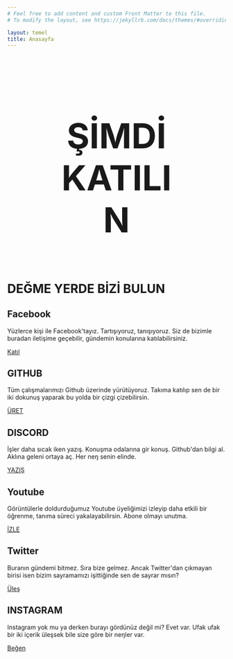 ```yaml
---
# Feel free to add content and custom Front Matter to this file.
# To modify the layout, see https://jekyllrb.com/docs/themes/#overriding-theme-defaults

layout: temel
title: Anasayfa
---
```


<h1 style="padding:40px 20%; font-size:60pt; text-align:center; font-weight:bold;">ŞİMDİ KATILIN</h1>


<div class="cards">
   <h1>DEĞME YERDE BİZİ BULUN</h1>
   <div data-gnl="2-2 o" data-ort="4-4" class="services">
        <div class="content content-1">
          <div class="fab fa-facebook"></div>
          <h2>Facebook</h2>
          <p>
          Yüzlerce kişi ile Facebook'tayız. Tartışıyoruz, tanışıyoruz. Siz de bizimle buradan iletişime geçebilir, gündemin konularına katılabilirsiniz.
          </p>
          <a href="https://www.facebook.com/groups/turkceyazilimkonati">Katıl</a>
        </div>
        <div class="content content-2">
          <div class="fab fa-github"></div>
          <h2>GITHUB</h2>
          <p>
          Tüm çalışmalarımızı Github üzerinde yürütüyoruz. Takıma katılıp sen de bir iki dokunuş yaparak bu yolda bir çizgi çizebilirsin.</p>
          <a href="https://github.com/turkce-yazilim-konati">ÜRET</a>
        </div>
        <div class="content content-2">
          <div class="fab fa-discord"></div>
          <h2>DISCORD</h2>
          <p>
          İşler daha sıcak iken yazış. Konuşma odalarına gir konuş. Github'dan bilgi al. Aklına geleni ortaya aç. Her neŋ senin elinde.</p>
          <a href="https://discord.gg/8ymtm9XPyQ">YAZIŞ</a>
        </div>
        <div class="content content-3">
          <div class="fab fa-youtube"></div>
          <h2>Youtube</h2>
          <p>
          Görüntülerle doldurduğumuz Youtube üyeliğimizi izleyip daha etkili bir öğrenme, tanıma süreci yakalayabilirsin. Abone olmayı unutma.</p>
          <a href="https://www.youtube.com/channel/UCjI4mvKSfywzeUMpjrIYGRA">İZLE</a>
        </div>
        <div class="content content-1">
          <div class="fab fa-twitter"></div>
          <h2>Twitter</h2>
          <p>
          Buranın gündemi bitmez. Sıra bize gelmez. Ancak Twitter'dan çıkmayan birisi isen bizim sayramamızı işittiğinde sen de sayrar mısın?
          </p>
          <a href="https://www.twitter.com/turkceyazilim">Üleş</a>
        </div>
        <div class="content content-1">
          <div class="fab fa-instagram"></div>
          <h2>INSTAGRAM</h2>
          <p>
          Instagram yok mu ya derken burayı gördünüz değil mi? Evet var. Ufak ufak bir iki içerik üleşsek bile size göre bir neŋler var.
          </p>
          <a href="https://www.instagram.com/turkceyazilimkonati">Beğen</a>
        </div>
   </div>
</div>
<script src="https://kit.fontawesome.com/a076d05399.js"></script>
<!-- Messenger Sohbet Eklentisi Code -->
<div id="fb-root"></div>

<!-- Your Sohbet Eklentisi code -->
<div id="fb-customer-chat" class="fb-customerchat">
</div>

<script>
  var chatbox = document.getElementById('fb-customer-chat');
  chatbox.setAttribute("page_id", "105950911371360");
  chatbox.setAttribute("attribution", "biz_inbox");

  window.fbAsyncInit = function() {
    FB.init({
      xfbml            : true,
      version          : 'v12.0'
    });
  };

  (function(d, s, id) {
    var js, fjs = d.getElementsByTagName(s)[0];
    if (d.getElementById(id)) return;
    js = d.createElement(s); js.id = id;
    js.src = 'https://connect.facebook.net/tr_TR/sdk/xfbml.customerchat.js';
    fjs.parentNode.insertBefore(js, fjs);
  }(document, 'script', 'facebook-jssdk'));
</script>